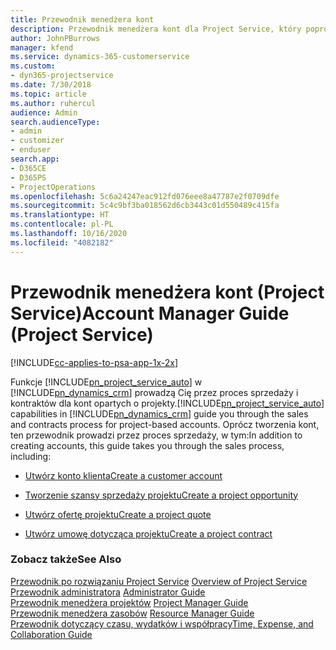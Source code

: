 ```yaml
---
title: Przewodnik menedżera kont
description: Przewodnik menedżera kont dla Project Service, który poprowadzi przez proces sprzedaży i zamówień dla kont projektowych
author: JohnPBurrows
manager: kfend
ms.service: dynamics-365-customerservice
ms.custom:
- dyn365-projectservice
ms.date: 7/30/2018
ms.topic: article
ms.author: ruhercul
audience: Admin
search.audienceType:
- admin
- customizer
- enduser
search.app:
- D365CE
- D365PS
- ProjectOperations
ms.openlocfilehash: 5c6a24247eac912fd076eee8a47787e2f0709dfe
ms.sourcegitcommit: 5c4c9bf3ba018562d6cb3443c01d550489c415fa
ms.translationtype: HT
ms.contentlocale: pl-PL
ms.lasthandoff: 10/16/2020
ms.locfileid: "4082182"
---
```

# <a name="account-manager-guide-project-service"></a><span data-ttu-id="3e3d6-103">Przewodnik menedżera kont (Project Service)</span><span class="sxs-lookup"><span data-stu-id="3e3d6-103">Account Manager Guide (Project Service)</span></span>

[!INCLUDE[cc-applies-to-psa-app-1x-2x](../includes/cc-applies-to-psa-app-1x-2x.md)]

<span data-ttu-id="3e3d6-104">Funkcje [!INCLUDE[pn_project_service_auto](../includes/pn-project-service-auto.md)] w [!INCLUDE[pn_dynamics_crm](../includes/pn-dynamics-crm.md)] prowadzą Cię przez proces sprzedaży i kontraktów dla kont opartych o projekty.</span><span class="sxs-lookup"><span data-stu-id="3e3d6-104">[!INCLUDE[pn_project_service_auto](../includes/pn-project-service-auto.md)] capabilities in [!INCLUDE[pn_dynamics_crm](../includes/pn-dynamics-crm.md)] guide you through the sales and contracts process for project-based accounts.</span></span> <span data-ttu-id="3e3d6-105">Oprócz tworzenia kont, ten przewodnik prowadzi przez proces sprzedaży, w tym:</span><span class="sxs-lookup"><span data-stu-id="3e3d6-105">In addition to creating accounts, this guide takes you through the sales process, including:</span></span>  
  
-   [<span data-ttu-id="3e3d6-106">Utwórz konto klienta</span><span class="sxs-lookup"><span data-stu-id="3e3d6-106">Create a customer account</span></span>](../psa/create-customer-account.md)  
  
-   [<span data-ttu-id="3e3d6-107">Tworzenie szansy sprzedaży projektu</span><span class="sxs-lookup"><span data-stu-id="3e3d6-107">Create a project opportunity</span></span>](../psa/create-project-opportunity.md)  
  
-   [<span data-ttu-id="3e3d6-108">Utwórz ofertę projektu</span><span class="sxs-lookup"><span data-stu-id="3e3d6-108">Create a project quote</span></span>](../psa/create-project-quote.md)  
  
-   [<span data-ttu-id="3e3d6-109">Utwórz umowę dotycząca projektu</span><span class="sxs-lookup"><span data-stu-id="3e3d6-109">Create a project contract</span></span>](../psa/create-project-contract.md)  
  
  
### <a name="see-also"></a><span data-ttu-id="3e3d6-110">Zobacz także</span><span class="sxs-lookup"><span data-stu-id="3e3d6-110">See Also</span></span>  
 <span data-ttu-id="3e3d6-111">[Przewodnik po rozwiązaniu Project Service](../psa/overview.md) </span><span class="sxs-lookup"><span data-stu-id="3e3d6-111">[Overview of Project Service](../psa/overview.md) </span></span>  
 <span data-ttu-id="3e3d6-112">[Przewodnik administratora](../psa/admin-guide.md) </span><span class="sxs-lookup"><span data-stu-id="3e3d6-112">[Administrator Guide](../psa/admin-guide.md) </span></span>  
 <span data-ttu-id="3e3d6-113">[Przewodnik menedżera projektów](../psa/project-manager-guide.md) </span><span class="sxs-lookup"><span data-stu-id="3e3d6-113">[Project Manager Guide](../psa/project-manager-guide.md) </span></span>  
 <span data-ttu-id="3e3d6-114">[Przewodnik menedżera zasobów](../psa/resource-manager-guide.md) </span><span class="sxs-lookup"><span data-stu-id="3e3d6-114">[Resource Manager Guide](../psa/resource-manager-guide.md) </span></span>  
 [<span data-ttu-id="3e3d6-115">Przewodnik dotyczący czasu, wydatków i współpracy</span><span class="sxs-lookup"><span data-stu-id="3e3d6-115">Time, Expense, and Collaboration Guide</span></span>](../psa/time-expense-collaboration-guide.md)
